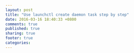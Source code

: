```yaml
---
layout: post
title: "Use launchctl create daemon task step by step"
date: 2016-03-16 18:40:33 +0800
comments: true
published: true
sharing: true
footer: true
categories: 
---
```


